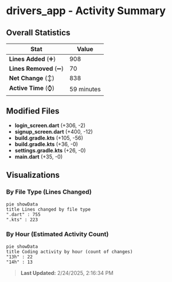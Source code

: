 # drivers_app - Activity Summary 

## Overall Statistics

| Stat                   | Value                                                             |
| ---------------------- | ----------------------------------------------------------------- |
| **Lines Added** (➕)   | 908                                          |
| **Lines Removed** (➖) | 70                                        |
| **Net Change** (↕)    | 838                |
| **Active Time** (⌚)   | 59 minutes |


## Modified Files
- **login_screen.dart** (+306, -2)
- **signup_screen.dart** (+400, -12)
- **build.gradle.kts** (+105, -56)
- **build.gradle.kts** (+36, -0)
- **settings.gradle.kts** (+26, -0)
- **main.dart** (+35, -0)

## Visualizations

### By File Type (Lines Changed)

```mermaid
pie showData
title Lines changed by file type
".dart" : 755
".kts" : 223
```

### By Hour (Estimated Activity Count)

```mermaid
pie showData
title Coding activity by hour (count of changes)
"13h" : 22
"14h" : 13
```


> **Last Updated:** 2/24/2025, 2:16:34 PM